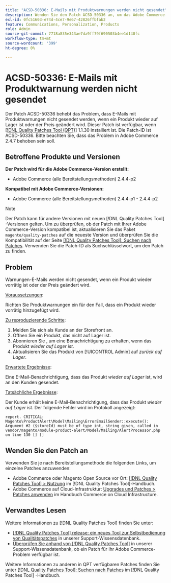```yaml
---
title: "ACSD-50336: E-Mails mit Produktwarnungen werden nicht gesendet"
description: Wenden Sie den Patch ACSD-50336 an, um das Adobe Commerce-Problem zu beheben, bei dem E-Mails zur Produktwarnung nicht gesendet werden, wenn ein Produkt wieder auf Lager ist oder der Preis geändert wird.
exl-id: 0fc51603-e74d-4ce7-9e67-42826ffbfab2
feature: Communications, Personalization, Products
role: Admin
source-git-commit: 7718a835e343ae7da9ff79f690503b4ee1d140fc
workflow-type: tm+mt
source-wordcount: '399'
ht-degree: 0%

---
```


# ACSD-50336: E-Mails mit Produktwarnung werden nicht gesendet

Der Patch ACSD-50336 behebt das Problem, dass E-Mails mit Produktwarnungen nicht gesendet werden, wenn ein Produkt wieder auf Lager ist oder der Preis geändert wird. Dieser Patch ist verfügbar, wenn [[!DNL Quality Patches Tool (QPT)]](/help/announcements/adobe-commerce-announcements/magento-quality-patches-released-new-tool-to-self-serve-quality-patches.md) 1.1.30 installiert ist. Die Patch-ID ist ACSD-50336. Bitte beachten Sie, dass das Problem in Adobe Commerce 2.4.7 behoben sein soll.

## Betroffene Produkte und Versionen

**Der Patch wird für die Adobe Commerce-Version erstellt:**

* Adobe Commerce (alle Bereitstellungsmethoden) 2.4.4-p2

**Kompatibel mit Adobe Commerce-Versionen:**

* Adobe Commerce (alle Bereitstellungsmethoden) 2.4.4-p1 - 2.4.4-p2

>[!NOTE]
>
>Der Patch kann für andere Versionen mit neuen [!DNL Quality Patches Tool] -Versionen gelten. Um zu überprüfen, ob der Patch mit Ihrer Adobe Commerce-Version kompatibel ist, aktualisieren Sie das Paket `magento/quality-patches` auf die neueste Version und überprüfen Sie die Kompatibilität auf der Seite [[!DNL Quality Patches Tool]: Suchen nach Patches](https://experienceleague.adobe.com/tools/commerce-quality-patches/index.html). Verwenden Sie die Patch-ID als Suchschlüsselwort, um den Patch zu finden.

## Problem

Warnungen-E-Mails werden nicht gesendet, wenn ein Produkt wieder vorrätig ist oder der Preis geändert wird.

<u>Voraussetzungen</u>:

Richten Sie Produktwarnungen ein für den Fall, dass ein Produkt wieder vorrätig hinzugefügt wird.

<u>Zu reproduzierende Schritte</u>:

1. Melden Sie sich als Kunde an der Storefront an.
1. Öffnen Sie ein Produkt, das nicht auf Lager ist.
1. Abonnieren Sie , um eine Benachrichtigung zu erhalten, wenn das Produkt *wieder auf Lager ist*.
1. Aktualisieren Sie das Produkt von [!UICONTROL Admin] auf _zurück auf Lager_.

<u>Erwartete Ergebnisse</u>:

Eine E-Mail-Benachrichtigung, dass das Produkt *wieder auf Lager* ist, wird an den Kunden gesendet.

<u>Tatsächliche Ergebnisse</u>:

Der Kunde erhält keine E-Mail-Benachrichtigung, dass das Produkt *wieder auf Lager* ist. Der folgende Fehler wird im Protokoll angezeigt:

```
report. CRITICAL: Magento\ProductAlert\Model\Mailing\ErrorEmailSender::execute(): Argument #2 ($storeId) must be of type int, string given, called in vendor/magento/module-product-alert/Model/Mailing/AlertProcessor.php on line 130 [] [] 
```

## Wenden Sie den Patch an

Verwenden Sie je nach Bereitstellungsmethode die folgenden Links, um einzelne Patches anzuwenden:

* Adobe Commerce oder Magento Open Source vor Ort: [[!DNL Quality Patches Tool] > Nutzung](https://experienceleague.adobe.com/docs/commerce-operations/tools/quality-patches-tool/usage.html) im [!DNL Quality Patches Tool]-Handbuch.
* Adobe Commerce auf Cloud-Infrastruktur: [Upgrades und Patches > Patches anwenden](https://experienceleague.adobe.com/docs/commerce-cloud-service/user-guide/develop/upgrade/apply-patches.html) im Handbuch Commerce on Cloud Infrastructure.

## Verwandtes Lesen

Weitere Informationen zu [!DNL Quality Patches Tool] finden Sie unter:

* [[!DNL Quality Patches Tool] release: ein neues Tool zur Selbstbedienung von Qualitätspatches](/help/announcements/adobe-commerce-announcements/magento-quality-patches-released-new-tool-to-self-serve-quality-patches.md) in unserer Support-Wissensdatenbank.
* [Überprüfen Sie anhand von  [!DNL Quality Patches Tool]](/help/support-tools/patches-available-in-qpt-tool/check-patch-for-magento-issue-with-magento-quality-patches.md) in unserer Support-Wissensdatenbank, ob ein Patch für Ihr Adobe Commerce-Problem verfügbar ist.

Weitere Informationen zu anderen in QPT verfügbaren Patches finden Sie unter [[!DNL Quality Patches Tool]: Suchen nach Patches](https://experienceleague.adobe.com/tools/commerce-quality-patches/index.html) im [!DNL Quality Patches Tool] -Handbuch.

